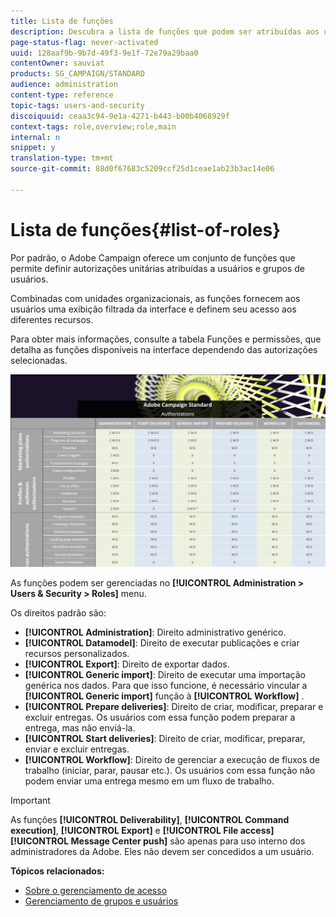 ```yaml
---
title: Lista de funções
description: Descubra a lista de funções que podem ser atribuídas aos usuários.
page-status-flag: never-activated
uuid: 128aaf9b-9b7d-49f3-9e1f-72e79a29baa0
contentOwner: sauviat
products: SG_CAMPAIGN/STANDARD
audience: administration
content-type: reference
topic-tags: users-and-security
discoiquuid: ceaa3c94-9e1a-4271-b443-b00b4068929f
context-tags: role,overview;role,main
internal: n
snippet: y
translation-type: tm+mt
source-git-commit: 88d0f67683c5209ccf25d1ceae1ab23b3ac14e06

---
```



# Lista de funções{#list-of-roles}

Por padrão, o Adobe Campaign oferece um conjunto de funções que permite definir autorizações unitárias atribuídas a usuários e grupos de usuários.

Combinadas com unidades organizacionais, as funções fornecem aos usuários uma exibição filtrada da interface e definem seu acesso aos diferentes recursos.

Para obter mais informações, consulte a tabela [](/help/administration/using/assets/acs_rights.pdf)Funções e permissões, que detalha as funções disponíveis na interface dependendo das autorizações selecionadas.

![](assets/user_management_3.png)

As funções podem ser gerenciadas no **[!UICONTROL Administration > Users & Security > Roles]** menu.

Os direitos padrão são:

* **[!UICONTROL Administration]**: Direito administrativo genérico.
* **[!UICONTROL Datamodel]**: Direito de executar publicações e criar recursos personalizados.
* **[!UICONTROL Export]**: Direito de exportar dados.
* **[!UICONTROL Generic import]**: Direito de executar uma importação genérica nos dados. Para que isso funcione, é necessário vincular a **[!UICONTROL Generic import]** função à **[!UICONTROL Workflow]** .
* **[!UICONTROL Prepare deliveries]**: Direito de criar, modificar, preparar e excluir entregas. Os usuários com essa função podem preparar a entrega, mas não enviá-la.
* **[!UICONTROL Start deliveries]**: Direito de criar, modificar, preparar, enviar e excluir entregas.
* **[!UICONTROL Workflow]**: Direito de gerenciar a execução de fluxos de trabalho (iniciar, parar, pausar etc.). Os usuários com essa função não podem enviar uma entrega mesmo em um fluxo de trabalho.

>[!IMPORTANT]
>
>As funções **[!UICONTROL Deliverability]**, **[!UICONTROL Command execution]**, **[!UICONTROL Export]** e **[!UICONTROL File access]** **[!UICONTROL Message Center push]** são apenas para uso interno dos administradores da Adobe. Eles não devem ser concedidos a um usuário.

**Tópicos relacionados:**

* [Sobre o gerenciamento de acesso](../../administration/using/about-access-management.md)
* [Gerenciamento de grupos e usuários](../../administration/using/managing-groups-and-users.md)
